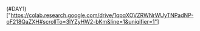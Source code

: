 (#DAY1)["https://colab.research.google.com/drive/1qpqXOVZRWNrWUyTNPadNP-oF218QaZXH#scrollTo=3IYZyHW2-bKm&line=1&uniqifier=1"]
